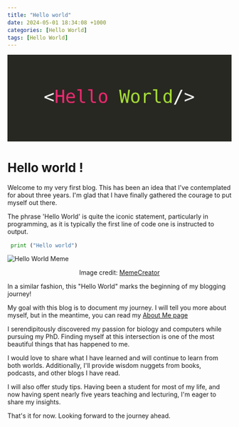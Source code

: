 ```yaml
---
title: "Hello world"
date: 2024-05-01 18:34:08 +1000
categories: [Hello World]
tags: [Hello World]
---
```


![Blog Banner](/assets/img/blogs/helloWorld-1200x463.jpeg)

# Hello world !

Welcome to my very first blog. This has been an idea that I've contemplated for about three years. I'm glad that I have finally gathered the courage to put myself out there.

The phrase 'Hello World' is quite the iconic statement, particularly in programming, as it is typically the first line of code one is instructed to output.

``` python
 print ("Hello world")
 ```

![Hello World Meme](https://memecreator.org/static/images/memes/4349871.jpg)

<p align="center">
  Image credit: <a href="https://www.memecreator.org/">MemeCreator</a>
</p>

In a similar fashion, this "Hello World" marks the beginning of my blogging journey!

My goal with this blog is to document my journey. I will tell you more about myself, but in the meantime, you can read my [About Me page](https://kalonji08.github.io/about/)


I serendipitously discovered my passion for biology and computers while pursuing my PhD. Finding myself at this intersection is one of the most beautiful things that has happened to me.

I would love to share what I have learned and will continue to learn from both worlds. Additionally, I'll provide wisdom nuggets from books, podcasts, and other blogs I have read. 

I will also offer study tips. Having been a student for most of my life, and now having spent nearly five years teaching and lecturing, I'm eager to share my insights.

That's it for now. Looking forward to the journey ahead.
